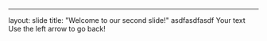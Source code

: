 ---
layout: slide
title: "Welcome to our second slide!"
asdfasdfasdf
Your text
Use the left arrow to go back!
